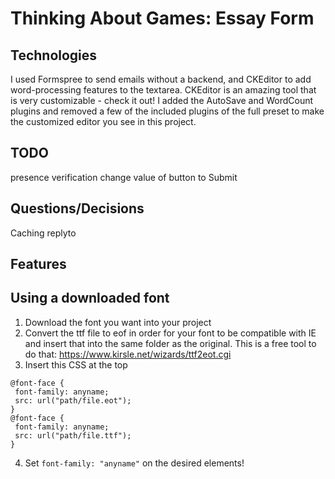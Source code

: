 # Thinking About Games: Essay Form

## Technologies
I used Formspree to send emails without a backend, and CKEditor to add  word-processing features to the textarea. CKEditor is an amazing tool that is very customizable - check it out! I added the AutoSave and WordCount plugins and removed a few of the included plugins of the full preset to make the customized editor you see in this project.

## TODO
presence verification
change value of button to Submit

## Questions/Decisions
Caching
replyto

## Features

## Using a downloaded font
1. Download the font you want into your project
2. Convert the ttf file to eof in order for your font to be compatible with IE and insert that into the same folder as the original. This is a free tool to do that: https://www.kirsle.net/wizards/ttf2eot.cgi
3. Insert this CSS at the top
```
@font-face {
 font-family: anyname;
 src: url("path/file.eot");
}
@font-face {
 font-family: anyname;
 src: url("path/file.ttf");
}
```
4. Set ``` font-family: "anyname" ``` on the desired elements!

